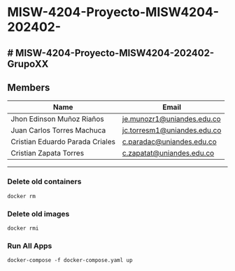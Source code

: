 # MISW-4204-Proyecto-MISW4204-202402-

## # MISW-4204-Proyecto-MISW4204-202402-GrupoXX

## Members

| **Name**                        | **Email**                   |
|---------------------------------|-----------------------------|
| Jhon Edinson Muñoz Riaños       | je.munozr1@uniandes.edu.co  |
| Juan Carlos Torres Machuca      | jc.torresm1@uniandes.edu.co |
| Cristian Eduardo Parada Criales | c.paradac@uniandes.edu.co   |
| Cristian Zapata Torres          | c.zapatat@uniandes.edu.co   |

---

### Delete old containers

```shell
docker rm 
```

### Delete old images

```shell
docker rmi 
```

### Run All Apps

```shell
docker-compose -f docker-compose.yaml up
```


